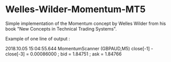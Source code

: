 # Welles-Wilder-Momentum-MT5

Simple implementation of the Momentum concept by Welles Wilder from his book "New Concepts in Technical Trading Systems".

Example of one line of output :

2018.10.05 15:04:55.644	MomentumScanner (GBPAUD,M5)	close[-1] - close[-3] = 0.00086000 ; bid = 1.84751 ; ask = 1.84766

